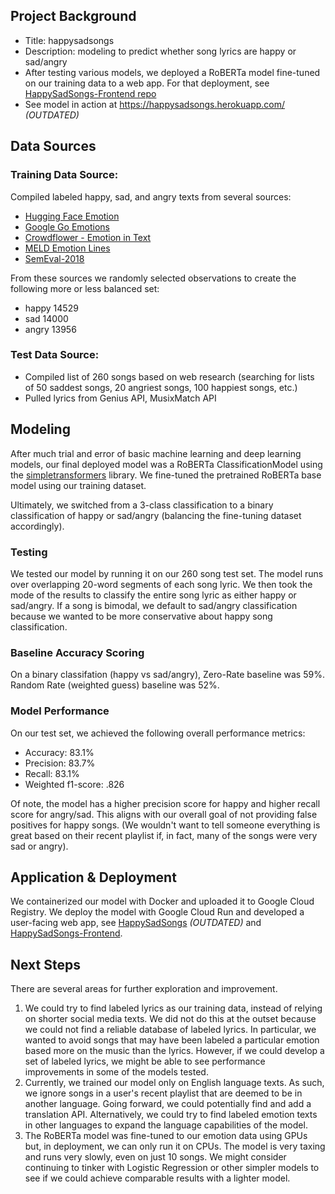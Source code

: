 ## Project Background
- Title: happysadsongs
- Description: modeling to predict whether song lyrics are happy or sad/angry
- After testing various models, we deployed a RoBERTa model fine-tuned on our training data to a web app. For that deployment, see [HappySadSongs-Frontend repo](../../../HappySadSongs-Frontend) 
- See model in action at https://happysadsongs.herokuapp.com/ _(OUTDATED)_

## Data Sources
### Training Data Source: 
Compiled labeled happy, sad, and angry texts from several sources: 
- [Hugging Face Emotion](https://github.com/huggingface/datasets/blob/master/datasets/emotion/README.md)
- [Google Go Emotions](https://github.com/google-research/google-research/tree/master/goemotions)
- [Crowdflower - Emotion in Text](https://data.world/crowdflower/sentiment-analysis-in-text)
- [MELD Emotion Lines](https://affective-meld.github.io/)
- [SemEval-2018](https://www.kaggle.com/context/semeval-2018-task-ec?select=2018-E-c-En-train.txt)

From these sources we randomly selected observations to create the following more or less balanced set:
- happy    14529
- sad      14000
- angry    13956
### Test Data Source:
- Compiled list of 260 songs based on web research (searching for lists of 50 saddest songs, 20 angriest songs, 100 happiest songs, etc.) 
- Pulled lyrics from Genius API, MusixMatch API 

## Modeling
After much trial and error of basic machine learning and deep learning models, our final deployed model was a RoBERTa ClassificationModel using the [simpletransformers](https://github.com/ThilinaRajapakse/simpletransformers) library. We fine-tuned the pretrained RoBERTa base model using our training dataset. 

Ultimately, we switched from a 3-class classification to a binary classification of happy or sad/angry (balancing the fine-tuning dataset accordingly). 

### Testing
We tested our model by running it on our 260 song test set. The model runs over overlapping 20-word segments of each song lyric. We then took the mode of the results to classify the entire song lyric as either happy or sad/angry. If a song is bimodal, we default to sad/angry classification because we wanted to be more conservative about happy song classification. 

### Baseline Accuracy Scoring
On a binary classifation (happy vs sad/angry), Zero-Rate baseline was 59%. Random Rate (weighted guess) baseline was 52%.

### Model Performance
On our test set, we achieved the following overall performance metrics:
- Accuracy: 83.1%
- Precision: 83.7%
- Recall: 83.1%
- Weighted f1-score: .826

Of note, the model has a higher precision score for happy and higher recall score for angry/sad. This aligns with our overall goal of not providing false positives for happy songs. (We wouldn't want to tell someone everything is great based on their recent playlist if, in fact, many of the songs were very sad or angry). 

## Application & Deployment
We containerized our model with Docker and uploaded it to Google Cloud Registry. We deploy the model with Google Cloud Run and developed a user-facing web app, see [HappySadSongs](https://happysadsongs.herokuapp.com/) _(OUTDATED)_ and [HappySadSongs-Frontend](../../../HappySadSongs-Frontend). 

## Next Steps
There are several areas for further exploration and improvement.

1. We could try to find labeled lyrics as our training data, instead of relying on shorter social media texts. We did not do this at the outset because we could not find a reliable database of labeled lyrics. In particular, we wanted to avoid songs that may have been labeled a particular emotion based more on the music than the lyrics. However, if we could develop a set of labeled lyrics, we might be able to see performance improvements in some of the models tested.
2. Currently, we trained our model only on English language texts. As such, we ignore songs in a user's recent playlist that are deemed to be in another language. Going forward, we could potentially find and add a translation API. Alternatively, we could try to find labeled emotion texts in other languages to expand the language capabilities of the model.
3. The RoBERTa model was fine-tuned to our emotion data using GPUs but, in deployment, we can only run it on CPUs. The model is very taxing and runs very slowly, even on just 10 songs. We might consider continuing to tinker with Logistic Regression or other simpler models to see if we could achieve comparable results with a lighter model. 

